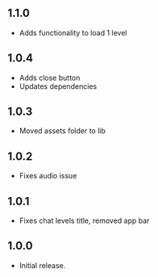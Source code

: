 ## 1.1.0
* Adds functionality to load 1 level

## 1.0.4
* Adds close button
* Updates dependencies

## 1.0.3
* Moved assets folder to lib

## 1.0.2
* Fixes audio issue

## 1.0.1
* Fixes chat levels title, removed app bar

## 1.0.0
* Initial release.
